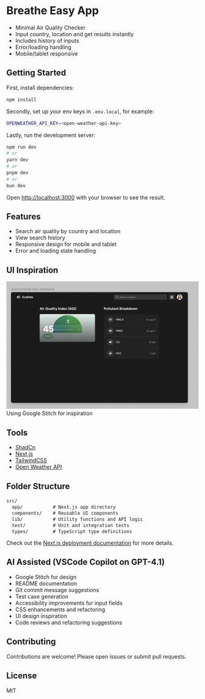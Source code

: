 # Breathe Easy App
- Minimal Air Quality Checker
- Input country, location and get results instantly
- Includes history of inputs
- Error/loading handling
- Mobile/tablet responsive

## Getting Started

First, install dependencies:
```bash
npm install
```

Secondly, set up your env keys in `.env.local`, for example:
```bash
OPENWEATHER_API_KEY=<open-weather-api-key>
```

Lastly, run the development server:
```bash
npm run dev
# or
yarn dev
# or
pnpm dev
# or
bun dev
```

Open [http://localhost:3000](http://localhost:3000) with your browser to see the result.

## Features

- Search air quality by country and location
- View search history
- Responsive design for mobile and tablet
- Error and loading state handling

## UI Inspiration

![AI Generated Design Inspiration](ai-generated-design-inspiration.png)
Using Google Stitch for inspiration

## Tools

- [ShadCn](https://ui.shadcn.com/)
- [Next.js](https://nextjs.org/)
- [TailwindCSS](https://tailwindcss.com/)
- [Open Weather API](https://openweathermap.org/)

## Folder Structure

```
src/
  app/           # Next.js app directory
  components/    # Reusable UI components
  lib/           # Utility functions and API logic
  test/          # Unit and integration tests
  types/         # TypeScript type definitions
```

Check out the [Next.js deployment documentation](https://nextjs.org/docs/app/building-your-application/deploying) for more details.

## AI Assisted (VSCode Copilot on GPT-4.1)
- Google Stitch for design
- README documentation
- Git commit message suggestions
- Test case generation
- Accessibility improvements for input fields
- CSS enhancements and refactoring
- UI design inspiration
- Code reviews and refactoring suggestions


## Contributing
Contributions are welcome! Please open issues or submit pull requests.

## License
MIT
